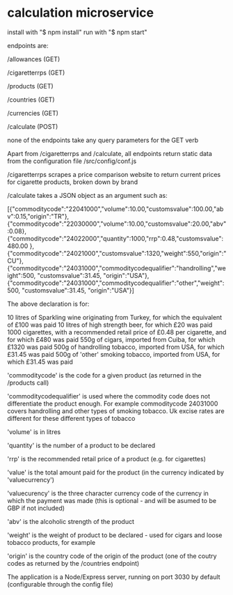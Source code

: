 # calculation microservice

install with "$ npm install"
run with "$ npm start"

endpoints are:

/allowances (GET)

/cigaretterrps (GET)

/products (GET)

/countries (GET)

/currencies (GET)

/calculate (POST)

none of the endpoints take any query parameters for the GET verb

Apart from /cigaretterrps and /calculate, all endpoints return static data from the configuration file /src/config/conf.js

/cigaretterrps scrapes a price comparison website to return current prices for cigarette products, broken down by brand

/calculate takes a JSON object as an argument such as:


[{"commoditycode":"22041000","volume":10.00,"customsvalue":100.00,"abv":0.15,"origin":"TR"},
{"commoditycode":"22030000","volume":10.00,"customsvalue":20.00,"abv":0.08},
{"commoditycode":"24022000","quantity":1000,"rrp":0.48,"customsvalue":480.00 },
{"commoditycode":"24021000","customsvalue":1320,"weight":550,"origin":"CU"},
{"commoditycode":"24031000","commoditycodequalifier":"handrolling","weight":500, "customsvalue":31.45, "origin":"USA"},
{"commoditycode":"24031000","commoditycodequalifier":"other","weight":500, "customsvalue":31.45, "origin":"USA"}]

The above declaration is for:

10 litres of Sparkling wine originating from Turkey, for which the equivalent of £100 was paid
10 litres of high strength beer, for which £20 was paid
1000 cigarettes, with a recommended retail price of £0.48 per cigarette, and for which £480 was paid
550g of cigars, imported from Cuiba, for which £1320 was paid
500g of handrolling tobacco, imported from USA, for which £31.45 was paid
500g of 'other' smoking tobacco, imported from USA, for which £31.45 was paid




'commoditycode' is the code for a given product (as returned in the /products call)

'commoditycodequalifier' is used where the commodity code does not differentiate the product enough. For example commoditycode 24031000 covers handrolling and other types of smoking tobacco. Uk excise rates are different for these different types of tobacco

'volume' is in litres

'quantity' is the number of a product to be declared

'rrp' is the recommended retail price of a product (e.g. for cigarettes)

'value' is the total amount paid for the product (in the currency indicated by 'valuecurrency')

'valuecurency' is the three character currency code of the currency in which the payment was made (this is optional - and will be asumed to be GBP if not included)

 'abv' is the alcoholic strength of the product

 'weight' is the weight of product to be declared - used for cigars and loose tobacco products, for example

 'origin' is the country code of the origin of the product (one of the coutry codes as returned by the /countries endpoint)


The application is a Node/Express server, running on port 3030 by default (configurable through the config file)
